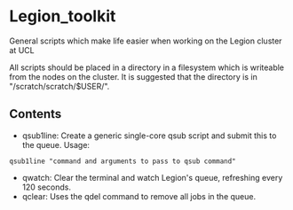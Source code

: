# Legion_toolkit
General scripts which make life easier when working on the Legion cluster at UCL

All scripts should be placed in a directory in a filesystem which is writeable from the nodes on the cluster. It is suggested that the directory is in "/scratch/scratch/$USER/".

## Contents

+ qsub1line: Create a generic single-core qsub script and submit this to the
             queue. Usage: 
```
qsub1line "command and arguments to pass to qsub command"
```
+ qwatch: Clear the terminal and watch Legion's queue, refreshing every 120
          seconds.
+ qclear: Uses the qdel command to remove all jobs in the queue.
